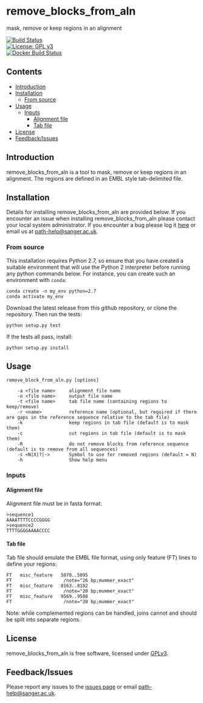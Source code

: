 # remove_blocks_from_aln
mask, remove or keep regions in an alignment

[![Build Status](https://travis-ci.org/sanger-pathogens/remove_blocks_from_aln.svg?branch=master)](https://travis-ci.org/sanger-pathogens/remove_blocks_from_aln)   
[![License: GPL v3](https://img.shields.io/badge/License-GPL%20v3-brightgreen.svg)](https://github.com/sanger-pathogens/remove_blocks_from_aln/blob/master/LICENSE)  
[![Docker Build Status](https://img.shields.io/docker/cloud/build/sangerpathogens/remove_blocks_from_aln.svg)](https://hub.docker.com/r/sangerpathogens/remove_blocks_from_aln)   

## Contents
  * [Introduction](#introduction)
  * [Installation](#installation)
    * [From source](#from-source)
  * [Usage](#usage)
    * [Inputs](#inputs)
      * [Alignment file](#alignment-file)
      * [Tab file](#tab-file)
  * [License](#license)
  * [Feedback/Issues](#feedbackissues)

## Introduction
remove_blocks_from_aln is a tool to mask, remove or keep regions in an alignment. The regions are defined in an EMBL style tab-delimited file.

## Installation
Details for installing remove_blocks_from_aln are provided below. If you encounter an issue when installing remove_blocks_from_aln please contact your local system administrator. If you encounter a bug please log it [here](https://github.com/sanger-pathogens/remove_blocks_from_aln/issues) or email us at path-help@sanger.ac.uk.

### From source
This installation requires Python 2.7, so ensure that you have created a suitable environment that will use the Python 2 interpreter before running any python commands below. For instance, you can create such an environment with `conda`:

    conda create -n my_env python=2.7
    conda activate my_env

Download the latest release from this github repository, or clone the repository. Then run the tests:

    python setup.py test
    
If the tests all pass, install:

    python setup.py install

## Usage
```
remove_block_from_aln.py [options]

	-a <file name>     alignment file name
	-o <file name>     output file name
	-t <file name>     tab file name (containing regions to keep/remove)
	-r <name>          reference name (optional, but required if there are gaps in the reference sequence relative to the tab file)
	-k                 keep regions in tab file (default is to mask them)
	-c                 cut regions in tab file (default is to mask them)
	-R                 do not remove blocks from reference sequence (default is to remove from all sequences)
	-s <N|X|?|->       Symbol to use for removed regions (default = N)
	-h                 Show help menu
```
### Inputs

#### Alignment file

Alignment file must be in fasta format:

	>sequence1
	AAAATTTTCCCCGGGG
	>sequence2
	TTTTGGGGAAAACCCC

#### Tab file

Tab file should emulate the EMBL file format, using only feature (FT) lines to define your regions:

	FT   misc_feature   5070..5095
	FT                   /note="26 bp;mummer_exact"
	FT   misc_feature   8163..8182
	FT                   /note="20 bp;mummer_exact"
	FT   misc_feature   9569..9588
	FT                   /note="20 bp;mummer_exact"
	
Note: while complemented regions can be handled, joins cannot and should be split into separate regions.

## License
remove_blocks_from_aln is free software, licensed under [GPLv3](https://github.com/sanger-pathogens/remove_blocks_from_aln/blob/master/LICENSE).

## Feedback/Issues
Please report any issues to the [issues page](https://github.com/sanger-pathogens/remove_blocks_from_aln/issues) or email path-help@sanger.ac.uk.
